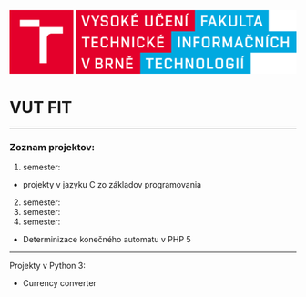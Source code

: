 ![logo](/logo/FIT_barevne_RGB_CZ.png)
# VUT FIT
---
### Zoznam projektov:
1. semester:
 * projekty v jazyku C zo základov programovania

2. semester:
3. semester:
4. semester:
 * Determinizace konečného automatu v PHP 5

---
Projekty v Python 3:
* Currency converter
